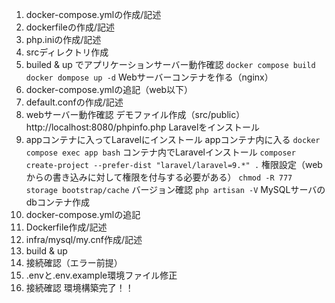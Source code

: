 1. docker-compose.ymlの作成/記述
2. dockerfileの作成/記述
3. php.iniの作成/記述
4. srcディレクトリ作成
5. builed & up でアプリケーションサーバー動作確認
  `docker compose build`
  `docker dompose up -d`
Webサーバーコンテナを作る（nginx）
6. docker-compose.ymlの追記（web以下）
7. default.confの作成/記述
8. webサーバー動作確認
  デモファイル作成（src/public）
  http://localhost:8080/phpinfo.php
Laravelをインストール
9. appコンテナに入ってLaravelにインストール
  appコンテナ内に入る
  `docker compose exec app bash`
  コンテナ内でLaravelインストール
  `composer create-project --prefer-dist "laravel/laravel=9.*" .`
  権限設定（webからの書き込みに対して権限を付与する必要がある）
  `chmod -R 777 storage bootstrap/cache`
  バージョン確認
  `php artisan -V`
MySQLサーバのdbコンテナ作成
10. docker-compose.ymlの追記
11. Dockerfile作成/記述
12. infra/mysql/my.cnf作成/記述
13. build & up
14. 接続確認（エラー前提）
15. .envと.env.example環境ファイル修正
16. 接続確認
環境構築完了！！


